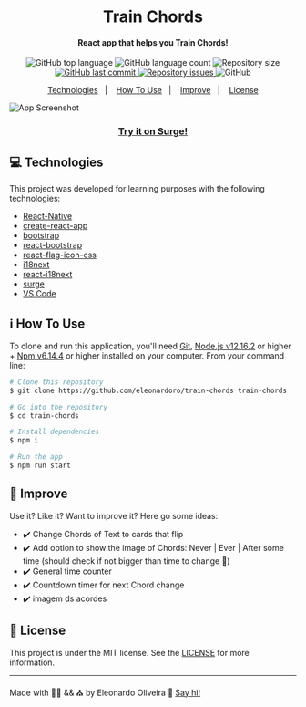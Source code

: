 <h1 align="center">
    Train Chords
</h1>

<h4 align="center">
    React app that helps you Train Chords!
</h4>

<p align="center">
    <img alt="GitHub top language" src="https://img.shields.io/github/languages/top/eleonardoro/train-chords.svg">
    <img alt="GitHub language count" src="https://img.shields.io/github/languages/count/eleonardoro/train-chords.svg">
    <img alt="Repository size" src="https://img.shields.io/github/repo-size/eleonardoro/train-chords.svg">
    <a href="https://github.com/eleonardoro/train-chords/commits/master">
        <img alt="GitHub last commit" src="https://img.shields.io/github/last-commit/eleonardoro/train-chords.svg">
    </a>
    <a href="https://github.com/eleonardoro/train-chords/issues">
        <img alt="Repository issues" src="https://img.shields.io/github/issues/eleonardoro/train-chords.svg">
    </a>
    <img alt="GitHub" src="https://img.shields.io/github/license/eleonardoro/train-chords.svg">
</p>

<p align="center">
    <a href="#computer-technologies">Technologies</a>&nbsp;&nbsp;&nbsp;|&nbsp;&nbsp;&nbsp;
    <a href="#information_source-how-to-use">How To Use</a>&nbsp;&nbsp;&nbsp;|&nbsp;&nbsp;&nbsp;
    <a href="#page_facing_up-improve">Improve</a>&nbsp;&nbsp;&nbsp;|&nbsp;&nbsp;&nbsp;
    <a href="#memo-license">License</a>
</p>

![App Screenshot](https://res.cloudinary.com/eleonardoro/image/upload/v1591748614/train-chords-english_mgpduz.png)
<p>
    <a href="http://train-chordes.surge.sh/" target="_blank">
        <h3 align="center">Try it on Surge!</h3>
    </a>
</p>

## :computer: Technologies

This project was developed for learning purposes with the following technologies:

- [React-Native](https://facebook.github.io/react-native/)
- [create-react-app](https://github.com/facebook/create-react-app)
- [bootstrap](https://getbootstrap.com/)
- [react-bootstrap](https://react-bootstrap.github.io/)
- [react-flag-icon-css](https://www.npmjs.com/package/react-flag-icon-css)
- [i18next](https://www.i18next.com/)
- [react-i18next](https://react.i18next.com/)
- [surge](http://surge.sh/)
- [VS Code][vc]


## :information_source: How To Use

To clone and run this application, you'll need [Git](https://git-scm.com), [Node.js v12.16.2][nodejs] or higher + [Npm
v6.14.4][npm] or higher installed on your computer. From your command line:

```bash
# Clone this repository
$ git clone https://github.com/eleonardoro/train-chords train-chords

# Go into the repository
$ cd train-chords

# Install dependencies
$ npm i

# Run the app
$ npm run start

```

## :page_facing_up: Improve

Use it? Like it? Want to improve it? Here go some ideas:
- :heavy_check_mark: Change Chords of Text to cards that flip
- :heavy_check_mark: Add option to show the image of Chords: Never | Ever | After some time (should check if not bigger than time to change :eyes:)
- :heavy_check_mark: General time counter 
- :heavy_check_mark: Countdown timer for next Chord change
- :heavy_check_mark: imagem ds acordes


## :memo: License
This project is under the MIT license. See the
[LICENSE](https://github.com/eleonardoro/train-chords/blob/master/LICENSE) for more information.

---

Made with :purple_heart::heartpulse: && :church: by Eleonardo Oliveira :wave: [Say
hi!](https://www.linkedin.com/in/eleonardo/)

[nodejs]: https://nodejs.org/
[npm]: https://www.npmjs.com/
[vc]: https://code.visualstudio.com/
